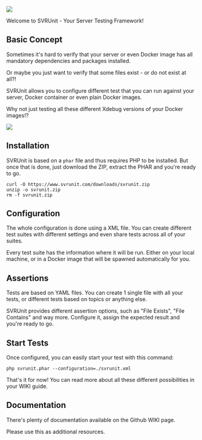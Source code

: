 
[<img src="https://raw.githubusercontent.com/wiki/boxblinkracer/svrunit/assets/logo.png">]()


Welcome to SVRUnit - Your Server Testing Framework!

## Basic Concept

Sometimes it's hard to verify that your server or even Docker image has all mandatory dependencies and packages installed.

Or maybe you just want to verify that some files exist - or do not exist at all?!

SVRUnit allows you to configure different test that you can run against your server, Docker container or even plain Docker images.

Why not just testing all these different Xdebug versions of your Docker images!?

[<img src="https://raw.githubusercontent.com/wiki/boxblinkracer/svrunit/assets/test-result.png">]()

## Installation

SVRUnit is based on a `phar` file and thus requires PHP to be installed. But once that is done, just download the ZIP, extract the PHAR and you're ready to go.

```
curl -O https://www.svrunit.com/downloads/svrunit.zip
unzip -o svrunit.zip
rm -f svrunit.zip
```

## Configuration
The whole configuration is done using a XML file.
You can create different test suites with different settings and even share tests across all of your suites.

Every test suite has the information where it will be run.
Either on your local machine, or in a Docker image that will be spawned automatically for you.


## Assertions
Tests are based on YAML files. You can create 1 single file with all your tests, or different tests based on topics or anything else.

SVRUnit provides different assertion options, such as "File Exists", "File Contains" and way more. Configure it, assign the expected result and you're ready to go.


## Start Tests
Once configured, you can easily start your test with this command:

```
php svrunit.phar --configuration=./svrunit.xml
```

That's it for now!
You can read more about all these different possibilities in your WIKI guide.



## Documentation
There's plenty of documentation available on the Github WIKI page.

Please use this as additional resources.